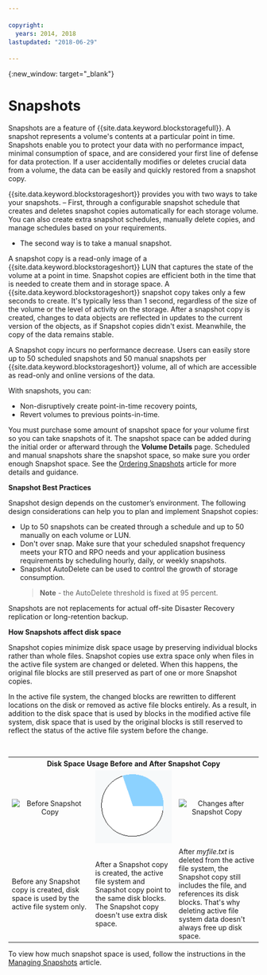 ```yaml
---

copyright:
  years: 2014, 2018
lastupdated: "2018-06-29"

---
```

{:new_window: target="_blank"}

# Snapshots

Snapshots are a feature of {{site.data.keyword.blockstoragefull}}. A snapshot represents a volume's contents at a particular point in time. Snapshots enable you to protect your data with no performance impact, minimal consumption of space, and are considered your first line of defense for data protection. If a user accidentally modifies or deletes crucial data from a volume, the data can be easily and quickly restored from a snapshot copy.

{{site.data.keyword.blockstorageshort}} provides you with two ways to take your snapshots.
– First, through a configurable snapshot schedule that creates and deletes snapshot copies automatically for each storage volume. You can also create extra snapshot schedules, manually delete copies, and manage schedules based on your requirements. 
- The second way is to take a manual snapshot.

A snapshot copy is a read-only image of a {{site.data.keyword.blockstorageshort}} LUN that captures the state of the volume at a point in time. Snapshot copies are efficient both in the time that is needed to create them and in storage space. A {{site.data.keyword.blockstorageshort}} snapshot copy takes only a few seconds to create. It's typically less than 1 second, regardless of the size of the volume or the level of activity on the storage. After a snapshot copy is created, changes to data objects are reflected in updates to the current version of the objects, as if Snapshot copies didn't exist. Meanwhile, the copy of the data remains stable. 

A Snapshot copy incurs no performance decrease. Users can easily store up to 50 scheduled snapshots and 50 manual snapshots per {{site.data.keyword.blockstorageshort}} volume, all of which are accessible as read-only and online versions of the data.

With snapshots, you can: 

- Non-disruptively create point-in-time recovery points,
- Revert volumes to previous points-in-time.

You must purchase some amount of snapshot space for your volume first so you can take snapshots of it. The snapshot space can be added during the initial order or afterward through the **Volume Details** page. Scheduled and manual snapshots share the snapshot space, so make sure you order enough Snapshot space. See the [Ordering Snapshots](ordering-snapshots.html) article for more details and guidance.

**Snapshot Best Practices**

Snapshot design depends on the customer’s environment. The following design considerations can help you to plan and implement Snapshot copies: 
- Up to 50 snapshots can be created through a schedule and up to 50 manually on each volume or LUN. 
- Don't over snap. Make sure that your scheduled snapshot frequency meets your RTO and RPO needs and your application business requirements by scheduling hourly, daily, or weekly snapshots. 
- Snapshot AutoDelete can be used to control the growth of storage consumption. <br/>
  >**Note** - the AutoDelete threshold is fixed at 95 percent.
    
Snapshots are not replacements for actual off-site Disaster Recovery replication or long-retention backup.
    
**How Snapshots affect disk space**

Snapshot copies minimize disk space usage by preserving individual blocks rather than whole files. Snapshot copies use extra space only when files in the active file system are changed or deleted. When this happens, the original file blocks are still preserved as part of one or more Snapshot copies.

In the active file system, the changed blocks are rewritten to different locations on the disk or removed as active file blocks entirely. As a result, in addition to the disk space that is used by blocks in the modified active file system, disk space that is used by the original blocks is still reserved to reflect the status of the active file system before the change.

<table>
    <colgroup>
      <col style="width: 33.3%;"/>
      <col style="width: 33.3%;"/>
      <col style="width: 33.3%;"/>
    </colgroup>
      <tr>
        <th colspan="3" style="border: 0.0px;text-align: center;">Disk Space Usage Before and After Snapshot Copy</th>
     </tr><tr>
        <td style="border: 0.0px;text-align: center;"><img src="/images/bfcircle1.png" alt="Before Snapshot Copy"></td>
        <td style="border: 0.0px;text-align: center;"><img src="/images/bfcircle3.png" alt="After Snapshot Copy"></td>
        <td style="border: 0.0px;text-align: center;"><img src="/images/bfcircle2.png" alt="Changes after Snapshot Copy"></td>
     </tr><tr>
        <td style="border: 0.0px;">Before any Snapshot copy is created, disk space is used by the active file system only.</td>
        <td style="border: 0.0px;">After a Snapshot copy is created, the active file system and Snapshot copy point to the same disk blocks. The Snapshot copy doesn't use extra disk space.</td>
        <td style="border: 0.0px;">After <i>myfile.txt</i> is deleted from the active file system, the Snapshot copy still includes the file, and references its disk blocks. That's why deleting active file system data doesn't always free up disk space.</td>
      </tr>
</table>

To view how much snapshot space is used, follow the instructions in the [Managing Snapshots](working-with-snapshots.html) article.
